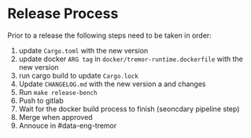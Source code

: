 # Release Process

Prior to a release the following steps need to be taken in order:

1. update `Cargo.toml` with the new version
2. update docker `ARG tag` in `docker/tremor-runtime.dockerfile` with the new version
2. run cargo build to update `Cargo.lock`
3. Update `CHANGELOG.md` with the new version a and changes
4. Run `make release-bench`
5. Push to gitlab
6. Wait for the docker build process to finish (seoncdary pipeline step)
7. Merge when approved
8. Annouce in #data-eng-tremor